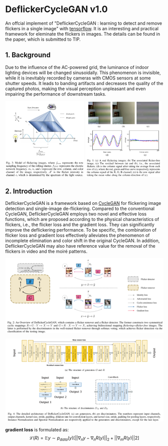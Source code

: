 # **DeflickerCycleGAN v1.0**
An offcial implement of "DeflickerCycleGAN : learning to detect and remove flickers in a single image" with [tensorflow](https://www.tensorflow.org/).
It is an interesting and practical framework for eleminate the flickers in images. The details can be found in the paper, which is submitted to TIP.

## **1. Background**
Due to the influence of the AC-powered grid, the luminance of indoor lighting devices will be changed sinusoidally. This phenomenon is invisible, while it is inevitably
recorded by cameras with CMOS sensors at some shutter speeds. It leads to banding artifacts and decreases the quality of the captured photos, making the visual
perception unpleasant and even impairing the performance of downstream tasks.

<img src="/Figs/reason.png" width="50%" alt=""/>    <img src="/Figs/flicker.png" width="47.97%" alt=""/>

## **2. Introduction**
DeflickerCycleGAN is a framework based on [CycleGAN](https://arxiv.org/pdf/1703.10593.pdf) for flickering image detection and single-image de-flickering. Compared to the conventional CycleGAN, DeflickerCycleGAN employs two novel and effective loss functions, which are proposed according to the physical characteristics of flickers, i.e., the flicker loss and the gradient loss. They can significantly improve the deflickering performance. To be specific, the combination of flicker loss and gradient loss effectively alleviates the phenomenon of incomplete elimination and color shift in the original CycleGAN. In addition, DeflickerCycleGAN may also have reference value for the removal of the flickers in video and the moiré patterns.

![Overviwes of DeflickerCycleGAN](/Figs/framework.png)

![Overviwes of DeflickerCycleGAN](/Figs/model.png)

**gradient loss** is formulated as: 
$$\mathcal{L}(R)=\mathbb{E}{y\sim p_{data}(y)}[||\nabla_n y - \nabla_n R(y)||_2 + ||\nabla_m R(y)||2]$$
